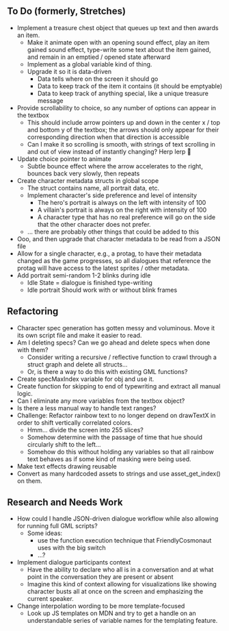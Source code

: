 ## To Do (formerly, Stretches)
- Implement a treasure chest object that queues up text and then awards an item.
  - Make it animate open with an opening sound effect, play an item gained sound effect, type-write some text about the item gained, and remain in an emptied / opened state afterward
  - Implement as a global variable kind of thing.
  - Upgrade it so it is data-driven
    - Data tells where on the screen it should go
    - Data to keep track of the item it contains (it should be emptyable)
    - Data to keep track of anything special, like a unique treasure message
- Provide scrollability to choice, so any number of options can appear in the textbox
  - This should include arrow pointers up and down in the center x / top and bottom y of the textbox; the arrows should only appear for their corresponding direction when that direction is accessible
  - Can I make it so scrolling is smooth, with strings of text scrolling in and out of view instead of instantly changing? Herp lerp 🤙
- Update choice pointer to animate
  - Subtle bounce effect where the arrow accelerates to the right, bounces back very slowly, then repeats
- Create character metadata structs in global scope
  - The struct contains name, all portrait data, etc.
  - Implement character's side preference and level of intensity
    - The hero's portrait is always on the left with intensity of 100
    - A villain's portrait is always on the right with intensity of 100
    - A character type that has no real preference will go on the side that the other character does not prefer. 
  - ... there are probably other things that could be added to this
- Ooo, and then upgrade that character metadata to be read from a JSON file
- Allow for a single character, e.g., a protag, to have their metadata changed as the game progresses, so all dialogues that reference the protag will have access to the latest sprites / other metadata.
- Add portrait semi-random 1-2 blinks during idle
  - Idle State = dialogue is finished type-writing
  - Idle portrait Should work with or without blink frames

## Refactoring
- Character spec generation has gotten messy and voluminous. Move it its own script file and make it easier to read.
- Am I deleting specs? Can we go ahead and delete specs when done with them?
  - Consider writing a recursive / reflective function to crawl through a struct graph and delete all structs...
  - Or, is there a way to do this with existing GML functions?
- Create specMaxIndex variable for obj and use it.
- Create function for skipping to end of typewriting and extract all manual logic.
- Can I eliminate any more variables from the textbox object?
- Is there a less manual way to handle text ranges?
- Challenge: Refactor rainbow text to no longer depend on drawTextX in order to shift vertically correlated colors.
  - Hmm... divide the screen into 255 slices?
  - Somehow determine with the passage of time that hue should circularly shift to the left...
  - Somehow do this without holding any variables so that all rainbow text behaves as if some kind of masking were being used.
- Make text effects drawing reusable
- Convert as many hardcoded assets to strings and use asset_get_index() on them.

## Research and Needs Work
- How could I handle JSON-driven dialogue workflow while also allowing for running full GML scripts?
  - Some ideas:
    - use the function execution technique that FriendlyCosmonaut uses with the big switch
    - ...?
- Implement dialogue participants context
  - Have the ability to declare who all is in a conversation and at what point in the conversation they are present or absent
  - Imagine this kind of context allowing for visualizations like showing character busts all at once on the screen and emphasizing the current speaker.
- Change interpolation wording to be more template-focused
  - Look up JS templates on MDN and try to get a handle on an understandable series of variable names for the templating feature.